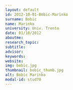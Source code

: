 ```yaml
---
layout: default 
id: 2012-10-01-Bobic-Marinko
surname: Bobic
name: Marinko
university: Univ. Trento
date: 01/10/2012
aboutme: 
research_topic: 
subtitle: 
advisor: 
keywords: 
website: 
img: bobic.jpg
thumbnail: bobic_thumb.jpg
alt: Bobic Marinko
modal-id: stud70
---
```


